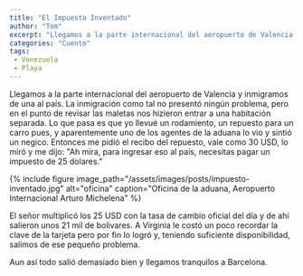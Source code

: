 ```yaml
---
title: "El Impuesto Inventado"
author: "Tom"
excerpt: "Llegamos a la parte internacional del aeropuerto de Valencia y inmigramos de una al país..."
categories: "Cuento"
tags: 
 - Venezuela
 - Playa
---
```


Llegamos a la parte internacional del aeropuerto de Valencia y inmigramos de una al país. La inmigración como tal no presentó ningún problema, pero en el punto de revisar las maletas nos hizieron entrar a una habitación separada. Lo que pasa es que yo llevué un rodamiento, un repuesto para un carro pues, y aparentemente uno de los agentes de la aduana lo vio y sintió un negico. Entonces me pidió el recibo del repuesto, vale como 30 USD, lo miró y me dijo: "Ah mira, para ingresar eso al país, necesitas pagar un impuesto de 25 dolares."

{% include figure image_path="/assets/images/posts/impuesto-inventado.jpg" alt="oficina" caption="Oficina de la aduana, Aeropuerto Internacional Arturo Michelena" %}


El señor multiplicó los 25 USD con la tasa de cambio oficial del día y de ahí salieron unos 21 mil de bolivares. A Virginia le costó un poco recordar la clave de la tarjeta pero por fin lo logró y, teniendo suficiente disponibilidad, salimos de ese pequeño problema.  

Aun así todo salió demasiado bien y llegamos tranquilos a Barcelona. 